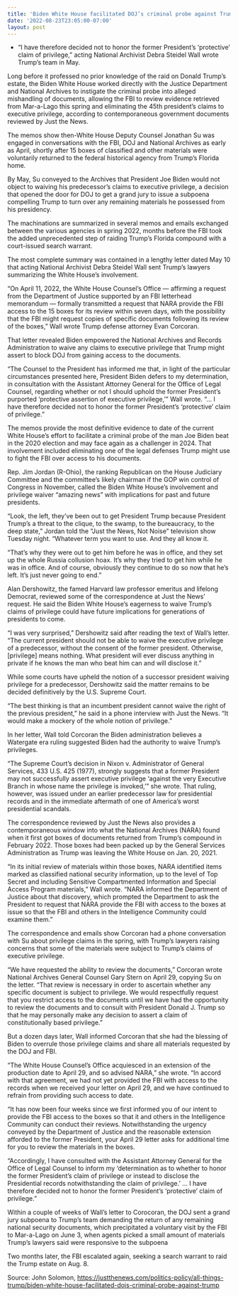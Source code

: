 ```yaml
---
title: 'Biden White House facilitated DOJ’s criminal probe against Trump, scuttled privilege claims: Memos'
date: '2022-08-23T23:05:00-07:00'
layout: post
---
```


- “I have therefore decided not to honor the former President’s ‘protective’ claim of privilege,” acting National Archivist Debra Steidel Wall wrote Trump’s team in May.

Long before it professed no prior knowledge of the raid on Donald Trump’s estate, the Biden White House worked directly with the Justice Department and National Archives to instigate the criminal probe into alleged mishandling of documents, allowing the FBI to review evidence retrieved from Mar-a-Lago this spring and eliminating the 45th president’s claims to executive privilege, according to contemporaneous government documents reviewed by Just the News.

The memos show then-White House Deputy Counsel Jonathan Su was engaged in conversations with the FBI, DOJ and National Archives as early as April, shortly after 15 boxes of classified and other materials were voluntarily returned to the federal historical agency from Trump’s Florida home.

By May, Su conveyed to the Archives that President Joe Biden would not object to waiving his predecessor’s claims to executive privilege, a decision that opened the door for DOJ to get a grand jury to issue a subpoena compelling Trump to turn over any remaining materials he possessed from his presidency.

The machinations are summarized in several memos and emails exchanged between the various agencies in spring 2022, months before the FBI took the added unprecedented step of raiding Trump’s Florida compound with a court-issued search warrant.

The most complete summary was contained in a lengthy letter dated May 10 that acting National Archivist Debra Steidel Wall sent Trump’s lawyers summarizing the White House’s involvement.

“On April 11, 2022, the White House Counsel’s Office — affirming a request from the Department of Justice supported by an FBI letterhead memorandum — formally transmitted a request that NARA provide the FBI access to the 15 boxes for its review within seven days, with the possibility that the FBI might request copies of specific documents following its review of the boxes,” Wall wrote Trump defense attorney Evan Corcoran.

That letter revealed Biden empowered the National Archives and Records Administration to waive any claims to executive privilege that Trump might assert to block DOJ from gaining access to the documents.

“The Counsel to the President has informed me that, in light of the particular circumstances presented here, President Biden defers to my determination, in consultation with the Assistant Attorney General for the Office of Legal Counsel, regarding whether or not I should uphold the former President’s purported ‘protective assertion of executive privilege,’” Wall wrote. “… I have therefore decided not to honor the former President’s ‘protective’ claim of privilege.”

The memos provide the most definitive evidence to date of the current White House’s effort to facilitate a criminal probe of the man Joe Biden beat in the 2020 election and may face again as a challenger in 2024. That involvement included eliminating one of the legal defenses Trump might use to fight the FBI over access to his documents.

Rep. Jim Jordan (R-Ohio), the ranking Republican on the House Judiciary Committee and the committee’s likely chairman if the GOP win control of Congress in November, called the Biden White House’s involvement and privilege waiver “amazing news” with implications for past and future presidents.

“Look, the left, they’ve been out to get President Trump because President Trump’s a threat to the clique, to the swamp, to the bureaucracy, to the deep state,” Jordan told the “Just the News, Not Noise” television show Tuesday night. “Whatever term you want to use. And they all know it.

“That’s why they were out to get him before he was in office, and they set up the whole Russia collusion hoax. It’s why they tried to get him while he was in office. And of course, obviously they continue to do so now that he’s left. It’s just never going to end.”

Alan Dershowitz, the famed Harvard law professor emeritus and lifelong Democrat, reviewed some of the correspondence at Just the News’ request. He said the Biden White House’s eagerness to waive Trump’s claims of privilege could have future implications for generations of presidents to come.

“I was very surprised,” Dershowitz said after reading the text of Wall’s letter. “The current president should not be able to waive the executive privilege of a predecessor, without the consent of the former president. Otherwise, \[privilege\] means nothing. What president will ever discuss anything in private if he knows the man who beat him can and will disclose it.”

While some courts have upheld the notion of a successor president waiving privilege for a predecessor, Dershowitz said the matter remains to be decided definitively by the U.S. Supreme Court.

“The best thinking is that an incumbent president cannot waive the right of the previous president,” he said in a phone interview with Just the News. “It would make a mockery of the whole notion of privilege.”

In her letter, Wall told Corcoran the Biden administration believes a Watergate era ruling suggested Biden had the authority to waive Trump’s privileges.

“The Supreme Court’s decision in Nixon v. Administrator of General Services, 433 U.S. 425 (1977), strongly suggests that a former President may not successfully assert executive privilege ‘against the very Executive Branch in whose name the privilege is invoked,’” she wrote. That ruling, however, was issued under an earlier predecessor law for presidential records and in the immediate aftermath of one of America’s worst presidential scandals.

The correspondence reviewed by Just the News also provides a contemporaneous window into what the National Archives (NARA) found when it first got boxes of documents returned from Trump’s compound in February 2022. Those boxes had been packed up by the General Services Administration as Trump was leaving the White House on Jan. 20, 2021.

“In its initial review of materials within those boxes, NARA identified items marked as classified national security information, up to the level of Top Secret and including Sensitive Compartmented Information and Special Access Program materials,” Wall wrote. “NARA informed the Department of Justice about that discovery, which prompted the Department to ask the President to request that NARA provide the FBI with access to the boxes at issue so that the FBI and others in the Intelligence Community could examine them.”

The correspondence and emails show Corcoran had a phone conversation with Su about privilege claims in the spring, with Trump’s lawyers raising concerns that some of the materials were subject to Trump’s claims of executive privilege.

“We have requested the ability to review the documents,” Corcoran wrote National Archives General Counsel Gary Stern on April 29, copying Su on the letter. “That review is necessary in order to ascertain whether any specific document is subject to privilege. We would respectfully request that you restrict access to the documents until we have had the opportunity to review the documents and to consult with President Donald J. Trump so that he may personally make any decision to assert a claim of constitutionally based privilege.”

But a dozen days later, Wall informed Corcoran that she had the blessing of Biden to overrule those privilege claims and share all materials requested by the DOJ and FBI.

“The White House Counsel’s Office acquiesced in an extension of the production date to April 29, and so advised NARA,” she wrote. “In accord with that agreement, we had not yet provided the FBI with access to the records when we received your letter on April 29, and we have continued to refrain from providing such access to date.

“It has now been four weeks since we first informed you of our intent to provide the FBI access to the boxes so that it and others in the Intelligence Community can conduct their reviews. Notwithstanding the urgency conveyed by the Department of Justice and the reasonable extension afforded to the former President, your April 29 letter asks for additional time for you to review the materials in the boxes.

“Accordingly, I have consulted with the Assistant Attorney General for the Office of Legal Counsel to inform my ‘determination as to whether to honor the former President’s claim of privilege or instead to disclose the Presidential records notwithstanding the claim of privilege.’ … I have therefore decided not to honor the former President’s ‘protective’ claim of privilege.”

Within a couple of weeks of Wall’s letter to Corocoran, the DOJ sent a grand jury subpoena to Trump’s team demanding the return of any remaining national security documents, which precipitated a voluntary visit by the FBI to Mar-a-Lago on June 3, when agents picked a small amount of materials Trump’s lawyers said were responsive to the subpoena

Two months later, the FBI escalated again, seeking a search warrant to raid the Trump estate on Aug. 8.

Source: John Solomon, https://justthenews.com/politics-policy/all-things-trump/biden-white-house-facilitated-dojs-criminal-probe-against-trump